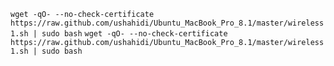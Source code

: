 `wget -qO- --no-check-certificate https://raw.github.com/ushahidi/Ubuntu_MacBook_Pro_8.1/master/wireless1.sh | sudo bash`
`wget -qO- --no-check-certificate https://raw.github.com/ushahidi/Ubuntu_MacBook_Pro_8.1/master/wireless1.sh | sudo bash`